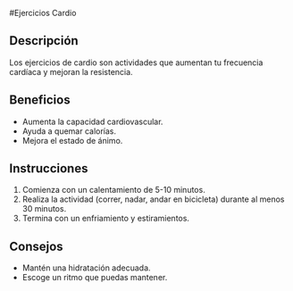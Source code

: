 #Ejercicios Cardio
## Descripción
Los ejercicios de cardio son actividades que aumentan tu frecuencia cardíaca y mejoran la resistencia.
## Beneficios
- Aumenta la capacidad cardiovascular.
- Ayuda a quemar calorías.
- Mejora el estado de ánimo.
## Instrucciones
1. Comienza con un calentamiento de 5-10 minutos.
2. Realiza la actividad (correr, nadar, andar en bicicleta) durante al menos 30 minutos.
3. Termina con un enfriamiento y estiramientos.
## Consejos
- Mantén una hidratación adecuada.
- Escoge un ritmo que puedas mantener.

